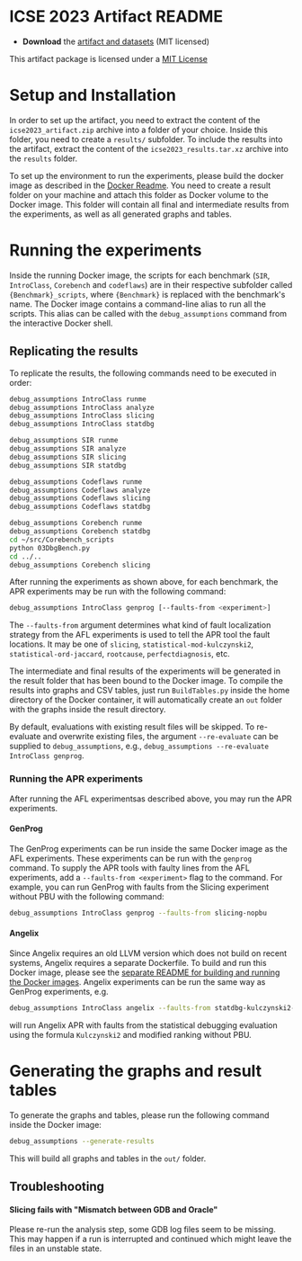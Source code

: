 # ICSE 2023 Artifact README

* **Download** the [artifact and datasets](https://figshare.com/articles/conference_contribution/Debugging_Assumptions_Artifact/21786743) (MIT licensed)

This artifact package is licensed under a [MIT License](LICENSE.md)

# Setup and Installation

In order to set up the artifact, you need to extract the content of the `icse2023_artifact.zip` archive into a folder of your choice.
Inside this folder, you need to create a `results/` subfolder.
To include the results into the artifact, extract the content of the `icse2023_results.tar.xz` archive into the `results` folder.

To set up the environment to run the experiments, please build the docker image as described in
the [Docker Readme](DOCKER.md). You need to create a result folder on your machine and attach this folder as Docker
volume to the Docker image. This folder will contain all final and intermediate results from the experiments, as well as all generated graphs and tables.

# Running the experiments

Inside the running Docker image, the scripts for each benchmark (`SIR`, `IntroClass`, `Corebench` and `codeflaws`) are
in their respective subfolder called `{Benchmark}_scripts`, where `{Benchmark}` is replaced with the benchmark's name.
The Docker image contains a command-line alias to run all the scripts.
This alias can be called with the `debug_assumptions` command from the interactive Docker shell.

## Replicating the results

To replicate the results, the following commands need to be executed in order:

```bash
debug_assumptions IntroClass runme
debug_assumptions IntroClass analyze
debug_assumptions IntroClass slicing
debug_assumptions IntroClass statdbg

debug_assumptions SIR runme
debug_assumptions SIR analyze
debug_assumptions SIR slicing
debug_assumptions SIR statdbg

debug_assumptions Codeflaws runme
debug_assumptions Codeflaws analyze
debug_assumptions Codeflaws slicing
debug_assumptions Codeflaws statdbg

debug_assumptions Corebench runme
debug_assumptions Corebench statdbg
cd ~/src/Corebench_scripts
python 03DbgBench.py
cd ../..
debug_assumptions Corebench slicing
```

After running the experiments as shown above, for each benchmark, the APR experiments may be run with the following command:

```bash
debug_assumptions IntroClass genprog [--faults-from <experiment>]
```

The `--faults-from` argument determines what kind of fault localization strategy from the AFL experiments is used to tell the APR tool the fault locations. It may be one of `slicing`, `statistical-mod-kulczynski2`, `statistical-ord-jaccard`, `rootcause`, `perfectdiagnosis`, etc.

The intermediate and final results of the experiments will be generated in the result folder that has been bound to the Docker image. To compile the results into graphs and CSV tables, just run `BuildTables.py` inside the home directory of the Docker container, it will automatically create an `out` folder with the graphs inside the result directory.

By default, evaluations with existing result files will be skipped.
To re-evaluate and overwrite existing files, the argument `--re-evaluate` can be supplied to `debug_assumptions`, e.g., `debug_assumptions --re-evaluate IntroClass genprog`.

### Running the APR experiments

After running the AFL experimentsas described above, you may run the APR experiments.

#### GenProg

The GenProg experiments can be run inside the same Docker image as the AFL experiments.
These experiments can be run with the `genprog` command.
To supply the APR tools with faulty lines from the AFL experiments, add a `--faults-from <experiment>` flag to the command.
For example, you can run GenProg with faults from the Slicing experiment without PBU with the following command:

```bash
debug_assumptions IntroClass genprog --faults-from slicing-nopbu
```

#### Angelix

Since Angelix requires an old LLVM version which does not build on recent systems, Angelix requires a separate Dockerfile.
To build and run this Docker image, please see the [separate README for building and running the Docker images](DOCKER.md).
Angelix experiments can be run the same way as GenProg experiments, e.g.

```bash
debug_assumptions IntroClass angelix --faults-from statdbg-kulczynski2-mod-nopbu
```

will run Angelix APR with faults from the statistical debugging evaluation using the formula `Kulczynski2` and modified ranking without PBU.

# Generating the graphs and result tables

To generate the graphs and tables, please run the following command inside the Docker image:

```bash
debug_assumptions --generate-results
```

This will build all graphs and tables in the `out/` folder.

## Troubleshooting

#### Slicing fails with "Mismatch between GDB and Oracle"

Please re-run the analysis step, some GDB log files seem to be missing.
This may happen if a run is interrupted and continued which might leave the files in an unstable state.
